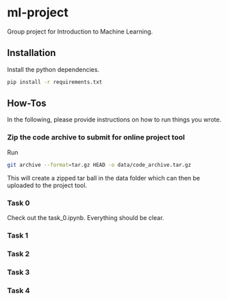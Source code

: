 # ml-project
Group project for Introduction to Machine Learning.


## Installation
Install the python dependencies.
```bash
pip install -r requirements.txt
```

## How-Tos
In the following, please provide instructions on how to run things you wrote.

### Zip the code archive to submit for online project tool
Run
```bash
git archive --format=tar.gz HEAD -o data/code_archive.tar.gz
```

This will create a zipped tar ball in the data folder which can then be uploaded
to the project tool. 

### Task 0
Check out the task_0.ipynb. Everything should be clear.

### Task 1

### Task 2

### Task 3

### Task 4